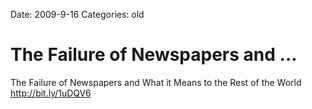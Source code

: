 Date: 2009-9-16
Categories: old

# The Failure of Newspapers and ...

The Failure of Newspapers and What it Means to the Rest of the World <a href="http://bit.ly/1uDQV6" rel="nofollow">http://bit.ly/1uDQV6</a>
